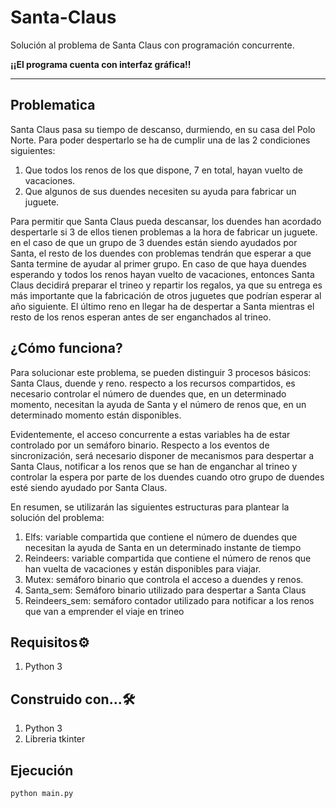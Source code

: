 # Santa-Claus
Solución al problema de Santa Claus con programación concurrente.

**¡¡El programa cuenta con interfaz gráfica!!**

----
## Problematica 
Santa Claus pasa su tiempo de descanso, durmiendo, en su casa del Polo Norte. 
Para poder despertarlo se ha de cumplir una de las 2 condiciones siguientes:

  1. Que todos los renos de los que dispone, 7 en total, hayan vuelto de vacaciones.
  2. Que algunos de sus duendes necesiten su ayuda para fabricar un juguete.

Para permitir que Santa Claus pueda descansar, los duendes han acordado despertarle si 3 de ellos tienen problemas a la hora de fabricar un juguete. en el caso de que un grupo de 3 duendes están siendo ayudados por Santa, el resto de los duendes con problemas tendrán que esperar a que Santa termine de ayudar al primer grupo.
En caso de que haya duendes esperando y todos los renos hayan vuelto de vacaciones, entonces Santa Claus decidirá preparar el trineo y repartir los regalos, ya que su entrega es más importante que la fabricación de otros juguetes que podrían esperar al año siguiente. El último reno en llegar ha de despertar a Santa mientras el resto de los renos esperan antes de ser enganchados al trineo.

## ¿Cómo funciona?
Para solucionar este problema, se pueden distinguir 3 procesos básicos: Santa Claus, duende y reno. respecto a los recursos compartidos, es necesario controlar el número de duendes que, en un determinado momento, necesitan la ayuda de Santa y el número de renos que, en un determinado momento están disponibles.

Evidentemente, el acceso concurrente a estas variables ha de estar controlado por un semáforo binario.
Respecto a los eventos de sincronización, será necesario disponer de mecanismos para despertar a Santa Claus, notificar a los renos que se han de enganchar al trineo y controlar la espera por parte de los duendes cuando otro grupo de duendes esté siendo ayudado por Santa Claus.

En resumen, se utilizarán las siguientes estructuras para plantear la solución del problema:

  1. Elfs: variable compartida que contiene el número de duendes que necesitan la ayuda de Santa en un determinado instante de tiempo
  2. Reindeers: variable compartida que contiene el número de renos que han vuelta de vacaciones y están disponibles para viajar.
  3. Mutex: semáforo binario que controla el acceso a duendes y renos.
  4. Santa_sem: Semáforo binario utilizado para despertar a Santa Claus
  5. Reindeers_sem: semáforo contador utilizado para notificar a los renos que van a emprender el viaje en trineo

## Requisitos⚙️
  1. Python 3
  
## Construido con...🛠️
  1. Python 3 
  2. Libreria tkinter
  
## Ejecución
```
python main.py
```
